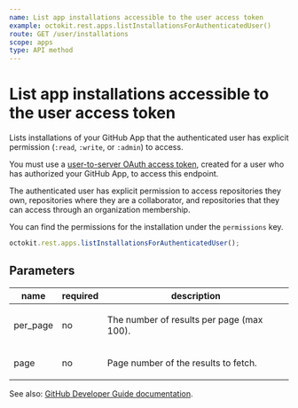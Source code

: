 ```yaml
---
name: List app installations accessible to the user access token
example: octokit.rest.apps.listInstallationsForAuthenticatedUser()
route: GET /user/installations
scope: apps
type: API method
---
```


# List app installations accessible to the user access token

Lists installations of your GitHub App that the authenticated user has explicit permission (`:read`, `:write`, or `:admin`) to access.

You must use a [user-to-server OAuth access token](https://docs.github.com/enterprise-cloud@latest//apps/building-github-apps/identifying-and-authorizing-users-for-github-apps/#identifying-users-on-your-site), created for a user who has authorized your GitHub App, to access this endpoint.

The authenticated user has explicit permission to access repositories they own, repositories where they are a collaborator, and repositories that they can access through an organization membership.

You can find the permissions for the installation under the `permissions` key.

```js
octokit.rest.apps.listInstallationsForAuthenticatedUser();
```

## Parameters

<table>
  <thead>
    <tr>
      <th>name</th>
      <th>required</th>
      <th>description</th>
    </tr>
  </thead>
  <tbody>
    <tr><td>per_page</td><td>no</td><td>

The number of results per page (max 100).

</td></tr>
<tr><td>page</td><td>no</td><td>

Page number of the results to fetch.

</td></tr>
  </tbody>
</table>

See also: [GitHub Developer Guide documentation](https://docs.github.com/enterprise-cloud@latest//rest/reference/apps#list-app-installations-accessible-to-the-user-access-token).
